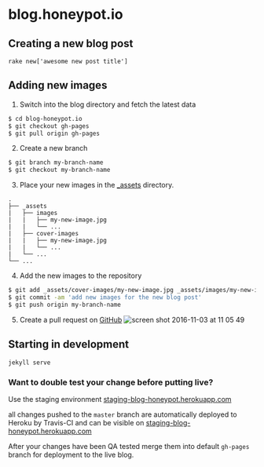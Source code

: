 # blog.honeypot.io


## Creating a new blog post

`rake new['awesome new post title']`

## Adding new images

1. Switch into the blog directory and fetch the latest data
```bash
$ cd blog-honeypot.io
$ git checkout gh-pages
$ git pull origin gh-pages
```

2. Create a new branch
```bash
$ git branch my-branch-name
$ git checkout my-branch-name
```

3. Place your new images in the [_assets](./_assets) directory.
```
.
├── _assets
|   ├── images
|   |   ├── my-new-image.jpg
|   |   └── ...
|   ├── cover-images
|   |   ├── my-new-image.jpg
|   |   └── ...
|   └── ...
└── ...
```

4. Add the new images to the repository
```bash
$ git add _assets/cover-images/my-new-image.jpg _assets/images/my-new-image.jpg
$ git commit -am 'add new images for the new blog post'
$ git push origin my-branch-name
```

5. Create a pull request on [GitHub](https://github.com/honeypotio/blog-honeypot-io)
![screen shot 2016-11-03 at 11 05 49](https://cloud.githubusercontent.com/assets/464300/19962001/d26c3c7c-a1b5-11e6-987e-ebd550a16d4d.png)

## Starting in development

`jekyll serve`

### Want to double test your change before putting live?

Use the staging environment [staging-blog-honeypot.herokuapp.com][1]

all changes pushed to the `master` branch are automatically
deployed to Heroku by Travis-CI and can be visible on [staging-blog-honeypot.herokuapp.com][1]

After your changes have been QA tested merge them into default `gh-pages` branch
for deployment to the live blog.


[1]: https://staging-blog-honeypot.herokuapp.com
